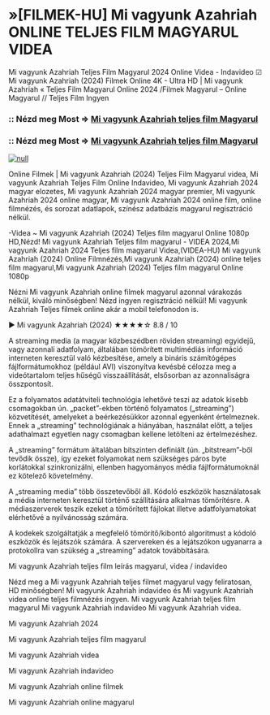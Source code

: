 # »[FILMEK-HU] Mi vagyunk Azahriah ONLINE TELJES FILM MAGYARUL VIDEA

Mi vagyunk Azahriah Teljes Film Magyarul 2024 Online Videa - Indavideo ☑ Mi vagyunk Azahriah (2024) Filmek Online 4K - Ultra HD | Mi vagyunk Azahriah « Teljes Film Magyarul Online 2024 /Filmek Magyarul – Online Magyarul // Teljes Film Ingyen

### :: Nézd meg Most => [Mi vagyunk Azahriah teljes film Magyarul](https://t.co/kk1JOZoy4J)

### :: Nézd meg Most => [Mi vagyunk Azahriah teljes film Magyarul](https://t.co/kk1JOZoy4J)

[![null](https://static.wixstatic.com/media/855a25_043b5abeb4ae4d35ac003198e7fe56ed~mv2.gif)](https://t.co/kk1JOZoy4J)

Online Filmek | Mi vagyunk Azahriah (2024) Teljes Film Magyarul videa, Mi vagyunk Azahriah Teljes Film Online Indavideo, Mi vagyunk Azahriah 2024 magyar elozetes, Mi vagyunk Azahriah 2024 magyar premier, Mi vagyunk Azahriah 2024 online magyar, Mi vagyunk Azahriah 2024 online film, online filmnézés, és sorozat adatlapok, színész adatbázis magyarul regisztráció nélkül.

-Videa ~ Mi vagyunk Azahriah (2024) Teljes film magyarul Online 1080p HD,Nézd! Mi vagyunk Azahriah Teljes film magyarul - VIDEA 2024,Mi vagyunk Azahriah 2024 Teljes film magyarul Videa,(VIDEA-HU) Mi vagyunk Azahriah (2024) Online Filmnézés,Mi vagyunk Azahriah (2024) online teljes film magyarul,Mi vagyunk Azahriah (2024) Teljes film magyarul Online 1080p

Nézni Mi vagyunk Azahriah online filmek magyarul azonnal várakozás nélkül, kiváló minőségben! Nézd ingyen regisztráció nélkül! Mi vagyunk Azahriah Teljes filmek online akár a mobil telefonodon is.

▶️ Mi vagyunk Azahriah (2024) ★★★★☆ 8.8 / 10

A streaming media (a magyar közbeszédben röviden streaming) egyidejű, vagy azonnali adatfolyam, általában tömörített multimédiás információ interneten keresztül való kézbesítése, amely a bináris számítógépes fájlformátumokhoz (például AVI) viszonyítva kevésbé célozza meg a videótartalom teljes hűségű visszaállítását, elsősorban az azonnaliságra összpontosít.

Ez a folyamatos adatátviteli technológia lehetővé teszi az adatok kisebb csomagokban ún. „packet”-ekben történő folyamatos („streaming”) közvetítését, amelyeket a beérkezésükkor azonnal egyenként értelmeznek. Ennek a „streaming” technológiának a hiányában, használat előtt, a teljes adathalmazt egyetlen nagy csomagban kellene letölteni az értelmezéshez.

A „streaming” formátum általában bitszinten definiált (ún. „bitstream”-ből tevődik össze), így ezeket folyamokat nem szükséges páros byte korlátokkal szinkronizálni, ellenben hagyományos média fájlformátumoknál ez kötelező követelmény.

A „streaming media” több összetevőből áll. Kódoló eszközök használatosak a média interneten keresztül történő szállítására alkalmas tömörítésre. A médiaszerverek teszik ezeket a tömörített fájlokat illetve adatfolyamatokat elérhetővé a nyilvánosság számára.

A kodekek szolgáltatják a megfelelő tömörítő/kibontó algoritmust a kódoló eszközök és lejátszók számára. A szervereken és a lejátszókon ugyanarra a protokollra van szükség a „streaming” adatok továbbítására.

Mi vagyunk Azahriah teljes film leírás magyarul, videa / indavideo

Nézd meg a Mi vagyunk Azahriah teljes filmet magyarul vagy feliratosan, HD minőségben! Mi vagyunk Azahriah indavideo és Mi vagyunk Azahriah videa online teljes filmnézés ingyen. Mi vagyunk Azahriah teljes film magyarul Mi vagyunk Azahriah indavideo Mi vagyunk Azahriah videa.

Mi vagyunk Azahriah 2024

Mi vagyunk Azahriah teljes film magyarul

Mi vagyunk Azahriah videa

Mi vagyunk Azahriah indavideo

Mi vagyunk Azahriah online filmek

Mi vagyunk Azahriah online magyarul

